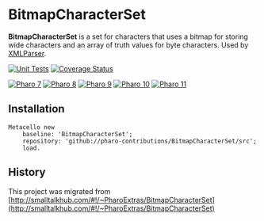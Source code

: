# BitmapCharacterSet

**BitmapCharacterSet** is a set for characters that uses a bitmap for storing wide characters and an array of truth values for byte characters. Used by [XMLParser](https://github.com/pharo-contributions/XML-XMLParser).

[![Unit Tests](https://github.com/pharo-contributions/BitmapCharacterSet/workflows/Build/badge.svg?branch=master)](https://github.com/pharo-contributions/BitmapCharacterSet/actions?query=workflow%3ABuild)
[![Coverage Status](https://codecov.io/github/pharo-contributions/BitmapCharacterSet/coverage.svg?branch=master)](https://codecov.io/gh/pharo-contributions/BitmapCharacterSet/branch/master)

[![Pharo 7](https://img.shields.io/badge/Pharo-9.0-%23aac9ff.svg)](https://pharo.org/download)
[![Pharo 8](https://img.shields.io/badge/Pharo-9.0-%23aac9ff.svg)](https://pharo.org/download)
[![Pharo 9](https://img.shields.io/badge/Pharo-9.0-%23aac9ff.svg)](https://pharo.org/download)
[![Pharo 10](https://img.shields.io/badge/Pharo-10-%23aac9ff.svg)](https://pharo.org/download)
[![Pharo 11](https://img.shields.io/badge/Pharo-11-%23aac9ff.svg)](https://pharo.org/download)

## Installation

```smalltalk
Metacello new
	baseline: 'BitmapCharacterSet';
	repository: 'github://pharo-contributions/BitmapCharacterSet/src';
	load.
```

## History
This project was migrated from [http://smalltalkhub.com/#!/~PharoExtras/BitmapCharacterSet](http://smalltalkhub.com/#!/~PharoExtras/BitmapCharacterSet)
